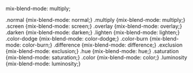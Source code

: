 mix-blend-mode: multiply;


.normal {mix-blend-mode: normal;}
.multiply {mix-blend-mode: multiply;}
.screen {mix-blend-mode: screen;}
.overlay {mix-blend-mode: overlay;}
.darken {mix-blend-mode: darken;}
.lighten {mix-blend-mode: lighten;}
.color-dodge {mix-blend-mode: color-dodge;}
.color-burn {mix-blend-mode: color-burn;}
.difference {mix-blend-mode: difference;}
.exclusion {mix-blend-mode: exclusion;}
.hue {mix-blend-mode: hue;}
.saturation {mix-blend-mode: saturation;}
.color {mix-blend-mode: color;}
.luminosity {mix-blend-mode: luminosity;}